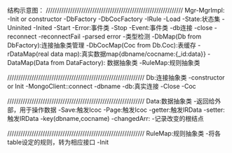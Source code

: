 
结构示意图：
//////////////////////////////////////////////////////////////
Mgr-MgrImpl:
    -Init or constructor
        -DbFactory
        -DbCocFactory
        -IRule
    -Load
    -State:状态集
        -Uninited
        -Inited
        -Start
        -Error:事件类
        -Stop
    -Event:事件类
        -db连接
            -close
            -reconnect
            -reconnectFail
            -parsed error
        -类型检测
    -DbMap(Db from DbFactory):连接抽象类管理
    -DbCocMap(Coc from Db.Coc):表缓存
    -rDataMap(real data map):真实数据map{dbname/cocname:{_id:data}}
    -DataMap(Data from DataFactory): 数据抽象类
    -RuleMap:规则抽象类

//////////////////////////////////////////////////////////////
Db:连接抽象类
    -constructor or Init
        -MongoClient::connect
    -dbname
    -db:真实连接
    -Close
    -Coc

//////////////////////////////////////////////////////////////
Data:数据抽象类
    -返回给外部，用于操作数据
    -Save:触发Icoc
    -Page:触发Icoc
    -getter:触发IRData
    -setter:触发IRData
    -key(dbname,cocname)
    -changedArr:
        -记录改变的根结点

//////////////////////////////////////////////////////////////
RuleMap:规则抽象类
    -将各table设定的规则，转为相应接口
    -Init
